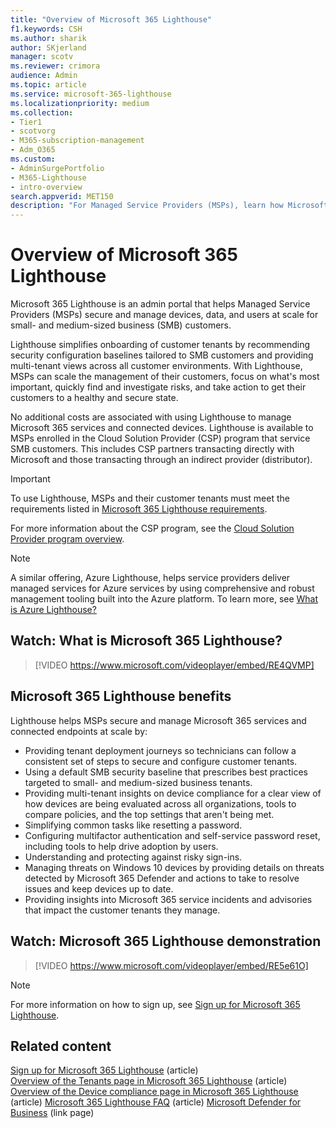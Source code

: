 ```yaml
---
title: "Overview of Microsoft 365 Lighthouse"
f1.keywords: CSH
ms.author: sharik
author: SKjerland
manager: scotv
ms.reviewer: crimora
audience: Admin
ms.topic: article
ms.service: microsoft-365-lighthouse
ms.localizationpriority: medium
ms.collection:
- Tier1
- scotvorg
- M365-subscription-management
- Adm_O365
ms.custom:
- AdminSurgePortfolio
- M365-Lighthouse 
- intro-overview                        
search.appverid: MET150
description: "For Managed Service Providers (MSPs), learn how Microsoft 365 Lighthouse can help you secure and manage customer tenants in one location."
---
```


# Overview of Microsoft 365 Lighthouse

Microsoft 365 Lighthouse is an admin portal that helps Managed Service Providers (MSPs) secure and manage devices, data, and users at scale for small- and medium-sized business (SMB) customers.

Lighthouse simplifies onboarding of customer tenants by recommending security configuration baselines tailored to SMB customers and providing multi-tenant views across all customer environments. With Lighthouse, MSPs can scale the management of their customers, focus on what's most important, quickly find and investigate risks, and take action to get their customers to a healthy and secure state.

No additional costs are associated with using Lighthouse to manage Microsoft 365 services and connected devices. Lighthouse is available to MSPs enrolled in the Cloud Solution Provider (CSP) program that service SMB customers. This includes CSP partners transacting directly with Microsoft and those transacting through an indirect provider (distributor).

> [!IMPORTANT] 
> To use Lighthouse, MSPs and their customer tenants must meet the requirements listed in [Microsoft 365 Lighthouse requirements](m365-lighthouse-requirements.md).

For more information about the CSP program, see the [Cloud Solution Provider program overview](/partner-center/csp-overview).

> [!NOTE]  
> A similar offering, Azure Lighthouse, helps service providers deliver managed services for Azure services by using comprehensive and robust management tooling built into the Azure platform. To learn more, see [What is Azure Lighthouse?](/azure/lighthouse/overview)

## Watch: What is Microsoft 365 Lighthouse?

> [!VIDEO https://www.microsoft.com/videoplayer/embed/RE4QVMP]

## Microsoft 365 Lighthouse benefits

Lighthouse helps MSPs secure and manage Microsoft 365 services and connected endpoints at scale by:

- Providing tenant deployment journeys so technicians can follow a consistent set of steps to secure and configure customer tenants.
- Using a default SMB security baseline that prescribes best practices targeted to small- and medium-sized business tenants.
- Providing multi-tenant insights on device compliance for a clear view of how devices are being evaluated across all organizations, tools to compare policies, and the top settings that aren't being met. 
- Simplifying common tasks like resetting a password.
- Configuring multifactor authentication and self-service password reset, including tools to help drive adoption by users.
- Understanding and protecting against risky sign-ins.
- Managing threats on Windows 10 devices by providing details on threats detected by Microsoft 365 Defender and actions to take to resolve issues and keep devices up to date.
- Providing insights into Microsoft 365 service incidents and advisories that impact the customer tenants they manage.

## Watch: Microsoft 365 Lighthouse demonstration

> [!VIDEO https://www.microsoft.com/videoplayer/embed/RE5e61O]

> [!NOTE] 
> For more information on how to sign up, see [Sign up for Microsoft 365 Lighthouse](m365-lighthouse-sign-up.md).

## Related content

[Sign up for Microsoft 365 Lighthouse](m365-lighthouse-sign-up.md) (article)  
[Overview of the Tenants page in Microsoft 365 Lighthouse](m365-lighthouse-tenants-page-overview.md) (article)
[Overview of the Device compliance page in Microsoft 365 Lighthouse](m365-lighthouse-device-compliance-page-overview.md) (article)
[Microsoft 365 Lighthouse FAQ](m365-lighthouse-faq.yml) (article)
[Microsoft Defender for Business](../security/defender-business/index.yml) (link page)